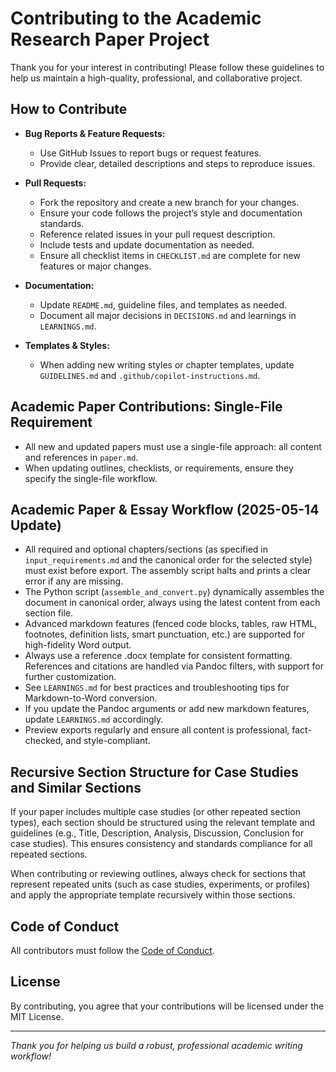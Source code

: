 # Contributing to the Academic Research Paper Project

Thank you for your interest in contributing! Please follow these guidelines to help us maintain a high-quality, professional, and collaborative project.

## How to Contribute

- **Bug Reports & Feature Requests:**
  - Use GitHub Issues to report bugs or request features.
  - Provide clear, detailed descriptions and steps to reproduce issues.

- **Pull Requests:**
  - Fork the repository and create a new branch for your changes.
  - Ensure your code follows the project’s style and documentation standards.
  - Reference related issues in your pull request description.
  - Include tests and update documentation as needed.
  - Ensure all checklist items in `CHECKLIST.md` are complete for new features or major changes.

- **Documentation:**
  - Update `README.md`, guideline files, and templates as needed.
  - Document all major decisions in `DECISIONS.md` and learnings in `LEARNINGS.md`.

- **Templates & Styles:**
  - When adding new writing styles or chapter templates, update `GUIDELINES.md` and `.github/copilot-instructions.md`.

## Academic Paper Contributions: Single-File Requirement

- All new and updated papers must use a single-file approach: all content and references in `paper.md`.
- When updating outlines, checklists, or requirements, ensure they specify the single-file workflow.

## Academic Paper & Essay Workflow (2025-05-14 Update)

- All required and optional chapters/sections (as specified in `input_requirements.md` and the canonical order for the selected style) must exist before export. The assembly script halts and prints a clear error if any are missing.
- The Python script (`assemble_and_convert.py`) dynamically assembles the document in canonical order, always using the latest content from each section file.
- Advanced markdown features (fenced code blocks, tables, raw HTML, footnotes, definition lists, smart punctuation, etc.) are supported for high-fidelity Word output.
- Always use a reference .docx template for consistent formatting. References and citations are handled via Pandoc filters, with support for further customization.
- See `LEARNINGS.md` for best practices and troubleshooting tips for Markdown-to-Word conversion.
- If you update the Pandoc arguments or add new markdown features, update `LEARNINGS.md` accordingly.
- Preview exports regularly and ensure all content is professional, fact-checked, and style-compliant.

## Recursive Section Structure for Case Studies and Similar Sections

If your paper includes multiple case studies (or other repeated section types), each section should be structured using the relevant template and guidelines (e.g., Title, Description, Analysis, Discussion, Conclusion for case studies). This ensures consistency and standards compliance for all repeated sections.

When contributing or reviewing outlines, always check for sections that represent repeated units (such as case studies, experiments, or profiles) and apply the appropriate template recursively within those sections.

## Code of Conduct

All contributors must follow the [Code of Conduct](CODE_OF_CONDUCT.md).

## License

By contributing, you agree that your contributions will be licensed under the MIT License.

---

*Thank you for helping us build a robust, professional academic writing workflow!*
